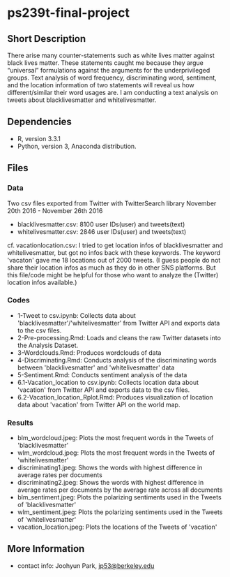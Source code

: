 # ps239t-final-project

## Short Description
There arise many counter-statements such as white lives matter against black lives matter. These statements caught me because they argue “universal” formulations against the arguments for the underprivileged groups. Text analysis of word frequency, discriminating word, sentiment, and the location information of two statements will reveal us how different/similar their word usages are. I am conducting a text analysis on tweets about blacklivesmatter and whitelivesmatter.  


## Dependencies
- R, version 3.3.1
- Python, version 3, Anaconda distribution.


## Files
### Data
Two csv files exported from Twitter with TwitterSearch library
November 20th 2016 - November 26th 2016
- blacklivesmatter.csv: 8100 user IDs(user) and tweets(text)
- whitelivesmatter.csv: 2846 user IDs(user) and tweets(text)

cf. vacationlocation.csv: I tried to get location infos of blacklivesmatter and whitelivesmatter, but got no infos back with these keywords. The keyword 'vacaton' gave me 18 locations out of 2000 tweets. (I guess people do not share their location infos as much as they do in other SNS platforms. But this file/code might be helpful for those who want to analyze the (Twitter) location infos available.)

### Codes
- 1-Tweet to csv.ipynb: Collects data about 'blacklivesmatter'/'whitelivesmatter' from Twitter API and exports data to the csv files.
- 2-Pre-processing.Rmd: Loads and cleans the raw Twitter datasets into the Analysis Dataset.
- 3-Wordclouds.Rmd: Produces wordclouds of data 
- 4-Discriminating.Rmd: Conducts analysis of the discriminating words between 'blacklivesmatter' and 'whitelivesmatter' data
- 5-Sentiment.Rmd: Conducts sentiment analysis of the data
- 6.1-Vacation_location to csv.ipynb: Collects location data about 'vacation' from Twitter API and exports data to the csv files.
- 6.2-Vacation_location_Rplot.Rmd: Produces visualization of location data about 'vacation' from Twitter API on the world map. 

### Results
- blm_wordcloud.jpeg: Plots the most frequent words in the Tweets of 'blacklivesmatter'
- wlm_wordcloud.jpeg: Plots the most frequent words in the Tweets of 'whitelivesmatter'
- discriminating1.jpeg: Shows the words with highest difference in average rates per documents
- discriminating2.jpeg: Shows the words with highest difference in average rates per documents by the average rate across all documents
- blm_sentiment.jpeg: Plots the polarizing sentiments used in the Tweets of 'blacklivesmatter'
- wlm_sentiment.jpeg: Plots the polarizing sentiments used in the Tweets of 'whitelivesmatter'
- vacation_location.jpeg: Plots the locations of the Tweets of 'vacation'

## More Information
- contact info: Joohyun Park, jp53@berkeley.edu
